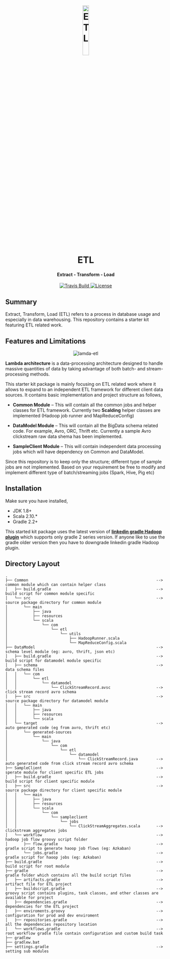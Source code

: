 <h1 align="center">
<img src="https://raw.githubusercontent.com/Renien/ETL/master/doc/blob/ELT.png" alt="ETL" width="20%" height="20%">
    <br>
        ETL
    <br>
  <h4 align="center">Extract - Transform - Load</h4>
</h1>

<p align="center">
       <a href="https://travis-ci.org/Renien/ETL">
           <img src="https://travis-ci.org/Renien/ETL.svg?branch=master"
                alt="Travis Build">
       </a>
       <a href="">
           <img src="https://img.shields.io/npm/l/express.svg?maxAge=2592000&style=flat-square"
                alt="License">
         </a>
    </p>

## Summary

Extract, Transform, Load (ETL) refers to a process in database usage and especially in data warehousing. This repository contains a starter kit featuring ETL related work.

## Features and Limitations

<p align="center">
    <img src="https://raw.githubusercontent.com/Renien/ETL/master/doc/blob/etl-lamda.jpg" alt="lamda-etl">
</p>

**Lambda architecture** is a data-processing architecture designed to handle massive quantities of data by taking advantage of both batch- and stream-processing methods. 

This starter kit package is mainly focusing on ETL related work where it allows to expand to an independent ETL framework for different client data sources. It contains basic implementation and project structure as follows,

- **Common Module** – This will contain all the common jobs and helper classes for ETL framework. Currently two **Scalding** helper classes are implemented (Hadoop job runner and MapReduceConfig)

- **DataModel Module** – This will contain all the BigData schema related code. For example, Avro, ORC, Thrift etc. Currently a sample Avro clickstream raw data shema has been implemented.

- **SampleClient Module** – This will contain independent data processing jobs which will have dependency on Common and DataModel. 

Since this repository is to keep only the structure; different type of sample jobs are not implemented. Based on your requirement be free to modify and implement different type of batch/streaming jobs (Spark, Hive, Pig etc)


## Installation

Make sure you have installed,

- JDK 1.8+
- Scala 2.10.*
- Gradle 2.2+

This started kit package uses the latest version of [**linkedin gradle Hadoop plugin**](https://github.com/linkedin/linkedin-gradle-plugin-for-apache-hadoop) which supports only gradle 2 series version. If anyone like to use the gradle older version then you have to downgrade linkedin gradle Hadoop plugin.

## Directory Layout

```
.
├── Common                                                        --> common module which can contain helper class
│   ├── build.gradle                                              --> build script for common module specific
│   └── src                                                       --> source package directory for common module
│       └── main
│           ├── java
│           ├── resources
│           └── scala
│               └── com
│                   └── etl
│                       └── utils
│                           ├── HadoopRunner.scala
│                           └── MapReduceConfig.scala
├── DataModel                                                     --> schema level module (eg: avro, thrift, json etc)
│   ├── build.gradle                                              --> build script for datamodel module specific
│   ├── schema                                                    --> data schema files
│   │   └── com
│   │       └── etl
│   │           └── datamodel
│   │               └── ClickStreamRecord.avsc                    --> click stream record avro schema
│   ├── src                                                       --> source package directory for datamodel module
│   │   └── main
│   │       ├── java
│   │       ├── resources
│   │       └── scala
│   └── target                                                    --> auto generated code (eg from avro, thrift etc)
│       └── generated-sources
│           └── main
│               └── java
│                   └── com
│                       └── etl
│                           └── datamodel
│                               └── ClickStreamRecord.java        --> auto generated code from click stream record avro schema
├── SampleClient                                                  --> sperate module for client specific ETL jobs
│   ├── build.gradle                                              --> build script for client specific module
│   ├── src                                                       --> source package directory for client specific module
│   │   └── main
│   │       ├── java
│   │       ├── resources
│   │       └── scala
│   │           └── com
│   │               └── sampleclient
│   │                   └── jobs
│   │                       └── ClickStreamAggregates.scala       --> clickstream aggregates jobs
│   └── workflow                                                  --> hadoop job flow groovy script folder
│       ├── flow.gradle                                           --> gradle script to generate haoop job flows (eg: Azkaban)
│       └── jobs.gradle                                           --> gradle script for haoop jobs (eg: Azkaban)
├── build.gradle                                                  --> build script for root module
├── gradle                                                        --> gradle folder which contains all the build script files
│   ├── artifacts.gradle                                          --> artifact file for ETL project
│   ├── buildscript.gradle                                        --> groovy script contains plugins, task classes, and other classes are available for project
│   ├── dependencies.gradle                                       --> dependencies for the ETL project
│   ├── enviroments.groovy                                        --> configuration for prod and dev enviroment
│   ├── repositories.gradle                                       --> all the dependencies repository location
│   └── workflows.gradle                                          --> root workflow gradle file contain configuration and custom build task
├── gradlew
├── gradlew.bat
├── settings.gradle                                               --> setting sub modules

```
